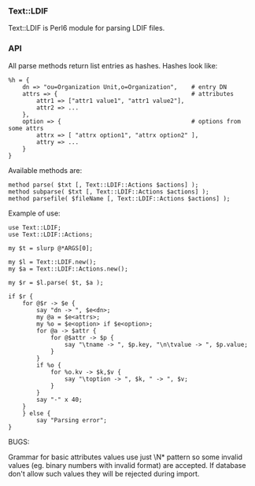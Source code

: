 ### Text::LDIF

Text::LDIF is Perl6 module for parsing LDIF files.

### API

All parse methods return list entries as hashes. Hashes look like:

```perl6
%h = {
	dn => "ou=Organization Unit,o=Organization",	# entry DN
	attrs => {										# attributes
		attr1 => ["attr1 value1", "attr1 value2"],
		attr2 => ...
	},
	option => {										# options from some attrs
		attrx => [ "attrx option1", "attrx option2" ],
		attry => ...
	}
}
```

Available methods are:

```perl6
method parse( $txt [, Text::LDIF::Actions $actions] );
method subparse( $txt [, Text::LDIF::Actions $actions] );
method parsefile( $fileName [, Text::LDIF::Actions $actions] );
```

Example of use:

```
use Text::LDIF;
use Text::LDIF::Actions;

my $t = slurp @*ARGS[0];

my $l = Text::LDIF.new();
my $a = Text::LDIF::Actions.new();

my $r = $l.parse( $t, $a );

if $r {
	for @$r -> $e {
		say "dn -> ", $e<dn>;
		my @a = $e<attrs>;
		my %o = $e<option> if $e<option>;
		for @a -> $attr {
			for @$attr -> $p {
				say "\tname -> ", $p.key, "\n\tvalue -> ", $p.value;
			}
		}
		if %o {
			for %o.kv -> $k,$v {
				say "\toption -> ", $k, " -> ", $v;
			}
		}
		say "-" x 40;
	}
	} else {
		say "Parsing error";
}
```

BUGS:

Grammar for basic attributes values use just \N* pattern so some
invalid values (eg. binary numbers with invalid format) are accepted.
If database don't allow such values they will be rejected during
import.
